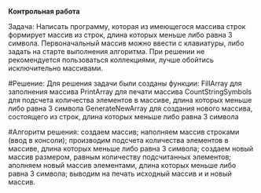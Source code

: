**Контрольная работа**

Задача:
Написать программу, которая из имеющегося массива строк формирует массив из строк, длина которых меньше либо равна 3 символа. Первоначальный массив можно ввести с клавиатуры, либо задать на старте выполнения алгоритма. При решении не рекомендуется пользоваться коллекциями, лучше обойтись исключительно массивами.

#Решение:
Для решения задачи были созданы функции:
FillArray для заполнения массива
PrintArray для печати массива
CountStringSymbols для подсчета количества элементов в массиве, длина которых меньше либо равна 3 символа
GenerateNewArray для создания нового массива, состоящего из строк, длина которых меньше либо равна 3 символа

#Алгоритм решения:
создаем массив;
наполняем массив строками (ввод в консоли);
производим подсчета количества элементов в массиве, длина которых меньше либо равна 3 символа;
создаем новый массив размером, равным количеству подсчитанных элементов;
аполняем новый массив элементами, длина которых меньше либо равна 3 символа;
выводим на печать исходный массив и и новый массив.
